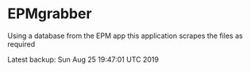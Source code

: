 # EPMgrabber
Using a database from the EPM app this application scrapes the files as required


Latest backup: Sun Aug 25 19:47:01 UTC 2019
